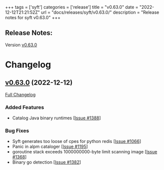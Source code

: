 +++
tags = ['syft']
categories = ['release']
title = "v0.63.0"
date = "2022-12-12T21:21:52Z"
url = "docs/releases/syft/v0.63.0/"
description = "Release notes for syft v0.63.0"
+++

## Release Notes:
Version [v0.63.0](https://github.com/anchore/syft/releases/tag/v0.63.0)

# Changelog

## [v0.63.0](https://github.com/anchore/syft/tree/v0.63.0) (2022-12-12)

[Full Changelog](https://github.com/anchore/syft/compare/v0.62.3...v0.63.0)

### Added Features

- Catalog Java binary runtimes [[Issue #1388](https://github.com/anchore/syft/issues/1388)]

### Bug Fixes

- Syft generates too loose of cpes for python redis [[Issue #1066](https://github.com/anchore/syft/issues/1066)]
- Panic in alpm cataloger [[Issue #1195](https://github.com/anchore/syft/issues/1195)]
- goroutine stack exceeds 1000000000-byte limit scanning image [[Issue #1368](https://github.com/anchore/syft/issues/1368)]
- Binary go detection [[Issue #1382](https://github.com/anchore/syft/issues/1382)]
